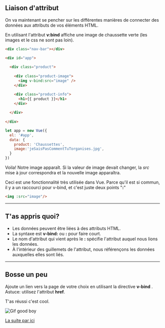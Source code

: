 ## Liaison d'attribut

On va maintenant se pencher sur les différentes manières de connecter des données aux attributs de vos éléments HTML.

En utilisant l'attribut __v:bind__ affiche une image de chaussette verte (les images et le css ne sont pas loin).

``` html
<div class="nav-bar"></div>            

<div id="app">
  
  <div class="product">
  
    <div class="product-image">
      <img v-bind:src="image" />
    </div>

    <div class="product-info">
      <h1>{{ product }}</h1>
    </div>
    
  </div>
    
</div> 
```

``` js
let app = new Vue({                      
  el: '#app',
  data: {
    product: 'Chaussettes',
    image:'jeSaisPasCommentTuTorganises.jpg',
  } 
})

```
Voila! Notre image apparaît. Si la valeur de image devait changer, la _src_ mise à jour correspondra et la nouvelle image apparaîtra.

Ceci est une fonctionnalité très utilisée dans Vue. Parce qu'il est si commun, il y a un raccourci pour v-bind, et c'est juste deux points "__:__"
``` html
<img :src="image"/>
```
___
## T'as appris quoi?
* Les données peuvent être liées à des attributs HTML.
* La syntaxe est __v-bind:__ ou __:__ pour faire court.
* Le nom d'attribut qui vient après le __:__ spécifie l'attribut auquel nous lions les données.
* À l'intérieur des guillemets de l'attribut, nous référençons les données auxquelles elles sont liés.
___
## Bosse un peu

Ajoute un lien vers la page de votre choix en utilisant la directive __v-bind__ . Astuce: utilisez l'attribut  __href__.

T'as réussi c'est cool.

![Gif good boy](https://media.giphy.com/media/l0HlHA1QrGxff7GtW/giphy.gif)

[La suite par ici](condition.md)